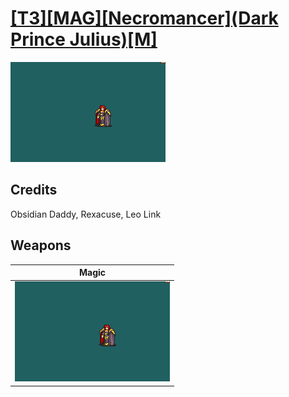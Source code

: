 # [\[T3\]\[MAG\]\[Necromancer\]\(Dark Prince Julius\)\[M\]](./)

<img src="./6.%20Magic/Magic_000.png" alt="[T3][MAG][Necromancer](Dark Prince Julius)[M] standing" />

## Credits

Obsidian Daddy, Rexacuse, Leo Link

## Weapons


|Magic |
|  :---: |
| <img alt="Magic animation" src="./6.%20Magic/Magic.gif" /> |
